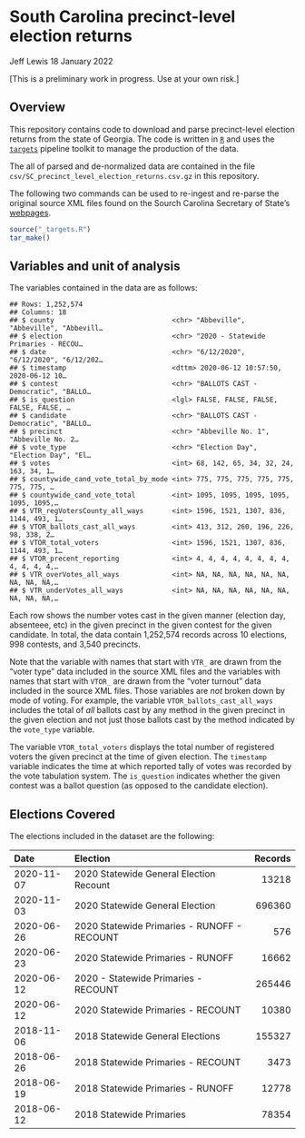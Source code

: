South Carolina precinct-level election returns
================
Jeff Lewis
18 January 2022

\[This is a preliminary work in progress. Use at your own risk.\]

## Overview

This repository contains code to download and parse precinct-level
election returns from the state of Georgia. The code is written in
[`R`](https://www.r-project.org/) and uses the
[`targets`](https://books.ropensci.org/targets/) pipeline toolkit to
manage the production of the data.

The all of parsed and de-normalized data are contained in the file
`csv/SC_precinct_level_election_returns.csv.gz` in this repository.

The following two commands can be used to re-ingest and re-parse the
original source XML files found on the Sourch Carolina Secretary of
State’s [webpages](https://www.scvotes.gov/election-results).

``` r
source("_targets.R")
tar_make()
```

## Variables and unit of analysis

The variables contained in the data are as follows:

    ## Rows: 1,252,574
    ## Columns: 18
    ## $ county                             <chr> "Abbeville", "Abbeville", "Abbevill…
    ## $ election                           <chr> "2020 - Statewide Primaries - RECOU…
    ## $ date                               <chr> "6/12/2020", "6/12/2020", "6/12/202…
    ## $ timestamp                          <dttm> 2020-06-12 10:57:50, 2020-06-12 10…
    ## $ contest                            <chr> "BALLOTS CAST - Democratic", "BALLO…
    ## $ is_question                        <lgl> FALSE, FALSE, FALSE, FALSE, FALSE, …
    ## $ candidate                          <chr> "BALLOTS CAST - Democratic", "BALLO…
    ## $ precinct                           <chr> "Abbeville No. 1", "Abbeville No. 2…
    ## $ vote_type                          <chr> "Election Day", "Election Day", "El…
    ## $ votes                              <int> 68, 142, 65, 34, 32, 24, 163, 34, 1…
    ## $ countywide_cand_vote_total_by_mode <int> 775, 775, 775, 775, 775, 775, 775, …
    ## $ countywide_cand_vote_total         <int> 1095, 1095, 1095, 1095, 1095, 1095,…
    ## $ VTR_regVotersCounty_all_ways       <int> 1596, 1521, 1307, 836, 1144, 493, 1…
    ## $ VTOR_ballots_cast_all_ways         <int> 413, 312, 260, 196, 226, 98, 338, 2…
    ## $ VTOR_total_voters                  <int> 1596, 1521, 1307, 836, 1144, 493, 1…
    ## $ VTOR_precent_reporting             <int> 4, 4, 4, 4, 4, 4, 4, 4, 4, 4, 4, 4,…
    ## $ VTR_overVotes_all_ways             <int> NA, NA, NA, NA, NA, NA, NA, NA, NA,…
    ## $ VTR_underVotes_all_ways            <int> NA, NA, NA, NA, NA, NA, NA, NA, NA,…

Each row shows the number votes cast in the given manner (election day,
absenteee, etc) in the given precinct in the given contest for the given
candidate. In total, the data contain 1,252,574 records across 10
elections, 998 contests, and 3,540 precincts.

Note that the variable with names that start with `VTR_` are drawn from
the “voter type” data included in the source XML files and the variables
with names that start with `VTOR_` are drawn from the “voter turnout”
data included in the source XML files. Those variables are *not* broken
down by mode of voting. For example, the variable
`VTOR_ballots_cast_all_ways` includes the total of *all* ballots cast by
any method in the given precinct in the given election and not just
those ballots cast by the method indicated by the `vote_type` variable.

The variable `VTOR_total_voters` displays the total number of registered
voters the given precinct at the time of given election. The `timestamp`
variable indicates the time at which reported tally of votes was
recorded by the vote tabulation system. The `is_question` indicates
whether the given contest was a ballot question (as opposed to the
candidate election).

## Elections Covered

The elections included in the dataset are the following:

| Date       | Election                                    | Records |
|:-----------|:--------------------------------------------|--------:|
| 2020-11-07 | 2020 Statewide General Election Recount     |   13218 |
| 2020-11-03 | 2020 Statewide General Election             |  696360 |
| 2020-06-26 | 2020 Statewide Primaries - RUNOFF - RECOUNT |     576 |
| 2020-06-23 | 2020 Statewide Primaries - RUNOFF           |   16662 |
| 2020-06-12 | 2020 - Statewide Primaries - RECOUNT        |  265446 |
| 2020-06-12 | 2020 Statewide Primaries - RECOUNT          |   10380 |
| 2018-11-06 | 2018 Statewide General Elections            |  155327 |
| 2018-06-26 | 2018 Statewide Primaries - RECOUNT          |    3473 |
| 2018-06-19 | 2018 Statewide Primaries - RUNOFF           |   12778 |
| 2018-06-12 | 2018 Statewide Primaries                    |   78354 |

